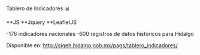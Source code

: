 Tablero de Indicadores 📊

**JS
**Jquery
**LeafletJS

-176 indicadores nacionales
-600 registros de datos históricos para Hidalgo

Disponible en: http://sigeh.hidalgo.gob.mx/pags/tablero_indicadores/